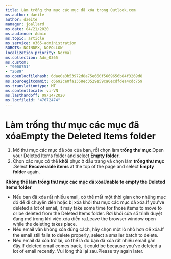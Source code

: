 ```yaml
---
title: Làm trống thư mục các mục đã xóa trong Outlook.com
ms.author: daeite
author: daeite
manager: joallard
ms.date: 04/21/2020
ms.audience: Admin
ms.topic: article
ms.service: o365-administration
ROBOTS: NOINDEX, NOFOLLOW
localization_priority: Normal
ms.collection: Adm_O365
ms.custom:
- "9000751"
- "2689"
ms.openlocfilehash: 6dae0a3b53972d8a75e660f5669656b84f3269d8
ms.sourcegitcommit: c6692ce0fa1358ec3529e59ca0ecdfdea4cdc759
ms.translationtype: MT
ms.contentlocale: vi-VN
ms.lasthandoff: 09/14/2020
ms.locfileid: "47672474"
---
```

# <a name="empty-the-deleted-items-folder"></a><span data-ttu-id="17092-102">Làm trống thư mục các mục đã xóa</span><span class="sxs-lookup"><span data-stu-id="17092-102">Empty the Deleted Items folder</span></span>

1. <span data-ttu-id="17092-103">Mở thư mục các mục đã xóa của bạn, rồi chọn làm **trống thư mục**.</span><span class="sxs-lookup"><span data-stu-id="17092-103">Open your Deleted Items folder and select **Empty folder**.</span></span>
2. <span data-ttu-id="17092-104">Chọn các mục có thể **khôi** phục ở đầu trang và chọn làm **trống thư mục** .</span><span class="sxs-lookup"><span data-stu-id="17092-104">Select **Recoverable items** at the top of the page and select **Empty folder** again.</span></span>

<span data-ttu-id="17092-105">**Không thể làm trống thư mục các mục đã xóa**</span><span class="sxs-lookup"><span data-stu-id="17092-105">**Unable to empty the Deleted Items folder**</span></span>

- <span data-ttu-id="17092-106">Nếu bạn đã xóa rất nhiều email, có thể mất một thời gian cho những mục đó để di chuyển đến hoặc bị xóa khỏi thư mục các mục đã xóa.</span><span class="sxs-lookup"><span data-stu-id="17092-106">If you've deleted a lot of email, it may take some time for those items to move to or be deleted from the Deleted Items folder.</span></span> <span data-ttu-id="17092-107">Rời khỏi cửa sổ trình duyệt đang mở trong khi việc xóa diễn ra.</span><span class="sxs-lookup"><span data-stu-id="17092-107">Leave the browser window open while the deleting takes place.</span></span>
- <span data-ttu-id="17092-108">Nếu email vẫn không xóa đúng cách, hãy chọn một lô nhỏ hơn để xóa.</span><span class="sxs-lookup"><span data-stu-id="17092-108">If the email still fails to delete properly, select a smaller batch to delete.</span></span>
- <span data-ttu-id="17092-109">Nếu email đã xóa trở lại, có thể là do bạn đã xóa rất nhiều email gần đây.</span><span class="sxs-lookup"><span data-stu-id="17092-109">If deleted email comes back, it could be because you've deleted a lot of email recently.</span></span> <span data-ttu-id="17092-110">Vui lòng thử lại sau.</span><span class="sxs-lookup"><span data-stu-id="17092-110">Please try again later.</span></span>